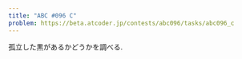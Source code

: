 ```yaml
---
title: "ABC #096 C"
problem: https://beta.atcoder.jp/contests/abc096/tasks/abc096_c
---
```

孤立した黒があるかどうかを調べる.
